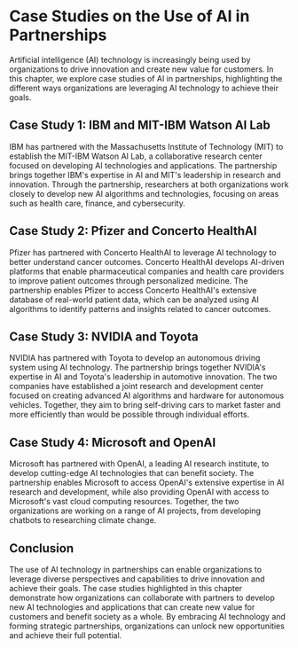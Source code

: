 Case Studies on the Use of AI in Partnerships
======================================================================================

Artificial intelligence (AI) technology is increasingly being used by organizations to drive innovation and create new value for customers. In this chapter, we explore case studies of AI in partnerships, highlighting the different ways organizations are leveraging AI technology to achieve their goals.

Case Study 1: IBM and MIT-IBM Watson AI Lab
-------------------------------------------

IBM has partnered with the Massachusetts Institute of Technology (MIT) to establish the MIT-IBM Watson AI Lab, a collaborative research center focused on developing AI technologies and applications. The partnership brings together IBM's expertise in AI and MIT's leadership in research and innovation. Through the partnership, researchers at both organizations work closely to develop new AI algorithms and technologies, focusing on areas such as health care, finance, and cybersecurity.

Case Study 2: Pfizer and Concerto HealthAI
------------------------------------------

Pfizer has partnered with Concerto HealthAI to leverage AI technology to better understand cancer outcomes. Concerto HealthAI develops AI-driven platforms that enable pharmaceutical companies and health care providers to improve patient outcomes through personalized medicine. The partnership enables Pfizer to access Concerto HealthAI's extensive database of real-world patient data, which can be analyzed using AI algorithms to identify patterns and insights related to cancer outcomes.

Case Study 3: NVIDIA and Toyota
-------------------------------

NVIDIA has partnered with Toyota to develop an autonomous driving system using AI technology. The partnership brings together NVIDIA's expertise in AI and Toyota's leadership in automotive innovation. The two companies have established a joint research and development center focused on creating advanced AI algorithms and hardware for autonomous vehicles. Together, they aim to bring self-driving cars to market faster and more efficiently than would be possible through individual efforts.

Case Study 4: Microsoft and OpenAI
----------------------------------

Microsoft has partnered with OpenAI, a leading AI research institute, to develop cutting-edge AI technologies that can benefit society. The partnership enables Microsoft to access OpenAI's extensive expertise in AI research and development, while also providing OpenAI with access to Microsoft's vast cloud computing resources. Together, the two organizations are working on a range of AI projects, from developing chatbots to researching climate change.

Conclusion
----------

The use of AI technology in partnerships can enable organizations to leverage diverse perspectives and capabilities to drive innovation and achieve their goals. The case studies highlighted in this chapter demonstrate how organizations can collaborate with partners to develop new AI technologies and applications that can create new value for customers and benefit society as a whole. By embracing AI technology and forming strategic partnerships, organizations can unlock new opportunities and achieve their full potential.
